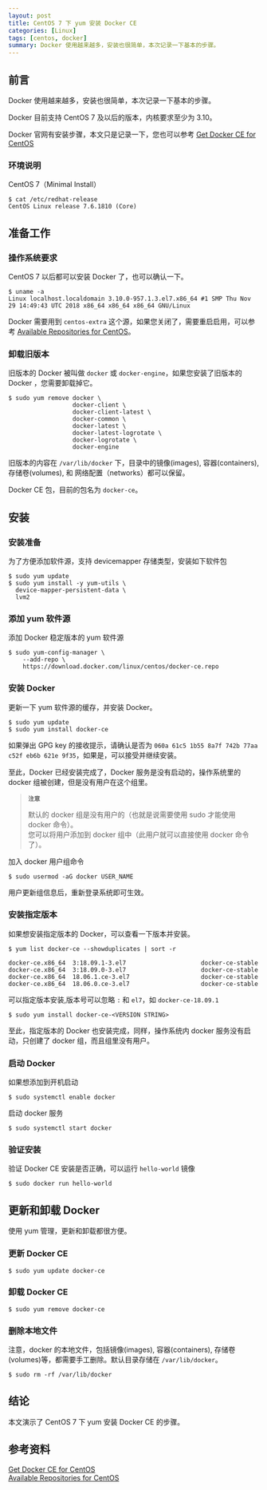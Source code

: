 ```yaml
---
layout: post
title: CentOS 7 下 yum 安装 Docker CE 
categories: [Linux]
tags: [centos, docker]
summary: Docker 使用越来越多，安装也很简单，本次记录一下基本的步骤。
---
```

## 前言
Docker 使用越来越多，安装也很简单，本次记录一下基本的步骤。

Docker 目前支持 CentOS 7 及以后的版本，内核要求至少为 3.10。

Docker 官网有安装步骤，本文只是记录一下，您也可以参考 [Get Docker CE for CentOS][1]

### 环境说明

CentOS 7（Minimal Install）

```terminal
$ cat /etc/redhat-release 
CentOS Linux release 7.6.1810 (Core) 
```

## 准备工作

### 操作系统要求
CentOS 7 以后都可以安装 Docker 了，也可以确认一下。

```terminal
$ uname -a
Linux localhost.localdomain 3.10.0-957.1.3.el7.x86_64 #1 SMP Thu Nov 29 14:49:43 UTC 2018 x86_64 x86_64 x86_64 GNU/Linux
```

Docker 需要用到 `centos-extra` 这个源，如果您关闭了，需要重启启用，可以参考 [Available Repositories for CentOS][2]。

### 卸载旧版本

旧版本的 Docker 被叫做 `docker` 或 `docker-engine`，如果您安装了旧版本的 Docker ，您需要卸载掉它。

```terminal
$ sudo yum remove docker \
                  docker-client \
                  docker-client-latest \
                  docker-common \
                  docker-latest \
                  docker-latest-logrotate \
                  docker-logrotate \
                  docker-engine
```

旧版本的内容在 `/var/lib/docker` 下，目录中的镜像(images), 容器(containers), 存储卷(volumes), 和 网络配置（networks）都可以保留。

Docker CE 包，目前的包名为 `docker-ce`。

## 安装

### 安装准备

为了方便添加软件源，支持 devicemapper 存储类型，安装如下软件包

```terminal
$ sudo yum update
$ sudo yum install -y yum-utils \
  device-mapper-persistent-data \
  lvm2
```

### 添加 yum 软件源

添加 Docker 稳定版本的 yum 软件源

```terminal
$ sudo yum-config-manager \
    --add-repo \
    https://download.docker.com/linux/centos/docker-ce.repo
```

### 安装 Docker

更新一下 yum 软件源的缓存，并安装 Docker。

```terminal
$ sudo yum update
$ sudo yum install docker-ce
```

如果弹出 GPG key 的接收提示，请确认是否为 `060a 61c5 1b55 8a7f 742b 77aa c52f eb6b 621e 9f35`，如果是，可以接受并继续安装。

至此，Docker 已经安装完成了，Docker 服务是没有启动的，操作系统里的 docker 组被创建，但是没有用户在这个组里。

> **`注意`**  
>
> 默认的 docker 组是没有用户的（也就是说需要使用 sudo 才能使用 docker 命令）。  
> 您可以将用户添加到 docker 组中（此用户就可以直接使用 docker 命令了）。

加入 docker 用户组命令

```terminal
$ sudo usermod -aG docker USER_NAME
```

用户更新组信息后，重新登录系统即可生效。

### 安装指定版本

如果想安装指定版本的 Docker，可以查看一下版本并安装。

```terminal
$ yum list docker-ce --showduplicates | sort -r

docker-ce.x86_64  3:18.09.1-3.el7                     docker-ce-stable
docker-ce.x86_64  3:18.09.0-3.el7                     docker-ce-stable
docker-ce.x86_64  18.06.1.ce-3.el7                    docker-ce-stable
docker-ce.x86_64  18.06.0.ce-3.el7                    docker-ce-stable
```

可以指定版本安装,版本号可以忽略 `:` 和 `el7`，如 `docker-ce-18.09.1`

```terminal
$ sudo yum install docker-ce-<VERSION STRING>
```

至此，指定版本的 Docker 也安装完成，同样，操作系统内 docker 服务没有启动，只创建了 docker 组，而且组里没有用户。

### 启动 Docker

如果想添加到开机启动

```terminal
$ sudo systemctl enable docker
```

启动 docker 服务

```terminal
$ sudo systemctl start docker
```

### 验证安装

验证 Docker CE 安装是否正确，可以运行 `hello-world` 镜像

```terminal
$ sudo docker run hello-world
```

## 更新和卸载 Docker 

使用 yum 管理，更新和卸载都很方便。

### 更新 Docker CE

```terminal
$ sudo yum update docker-ce
```

### 卸载 Docker CE

```terminal
$ sudo yum remove docker-ce
```
### 删除本地文件

注意，docker 的本地文件，包括镜像(images), 容器(containers), 存储卷(volumes)等，都需要手工删除。默认目录存储在 `/var/lib/docker`。

```terminal
$ sudo rm -rf /var/lib/docker
```

## 结论
本文演示了 CentOS 7 下 yum 安装 Docker CE 的步骤。

## 参考资料
[Get Docker CE for CentOS][1]  
[Available Repositories for CentOS][2]  

 
[1]: https://docs.docker.com/install/linux/docker-ce/centos/  
[2]: https://wiki.centos.org/AdditionalResources/Repositories
